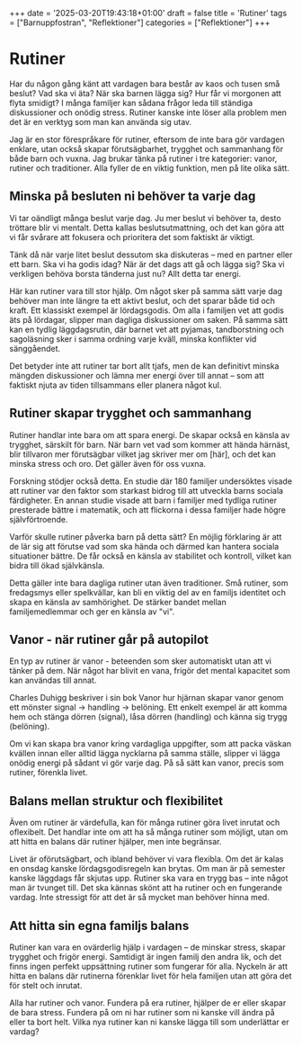 +++
date = '2025-03-20T19:43:18+01:00'
draft = false
title = 'Rutiner'
tags = ["Barnuppfostran", "Reflektioner"]
categories = ["Reflektioner"]
+++

# Rutiner
Har du någon gång känt att vardagen bara består av kaos och tusen små beslut? Vad ska vi äta? När ska barnen lägga sig? Hur får vi morgonen att flyta smidigt? I många familjer kan sådana frågor leda till ständiga diskussioner och onödig stress. Rutiner kanske inte löser alla problem men det är en verktyg som man kan använda sig utav.

Jag är en stor förespråkare för rutiner, eftersom de inte bara gör vardagen enklare, utan också skapar förutsägbarhet, trygghet och sammanhang för både barn och vuxna. Jag brukar tänka på rutiner i tre kategorier: vanor, rutiner och traditioner. Alla fyller de en viktig funktion, men på lite olika sätt.

## Minska på besluten ni behöver ta varje dag
Vi tar oändligt många beslut varje dag. Ju mer beslut vi behöver ta, desto tröttare blir vi mentalt. Detta kallas beslutsutmattning, och det kan göra att vi får svårare att fokusera och prioritera det som faktiskt är viktigt.

Tänk då när varje litet beslut dessutom ska diskuteras – med en partner eller ett barn. Ska vi ha godis idag? När är det dags att gå och lägga sig? Ska vi verkligen behöva borsta tänderna just nu? Allt detta tar energi.

Här kan rutiner vara till stor hjälp. Om något sker på samma sätt varje dag behöver man inte längre ta ett aktivt beslut, och det sparar både tid och kraft. Ett klassiskt exempel är lördagsgodis. Om alla i familjen vet att godis äts på lördagar, slipper man dagliga diskussioner om saken. På samma sätt kan en tydlig läggdagsrutin, där barnet vet att pyjamas, tandborstning och sagoläsning sker i samma ordning varje kväll, minska konflikter vid sänggåendet.

Det betyder inte att rutiner tar bort allt tjafs, men de kan definitivt minska mängden diskussioner och lämna mer energi över till annat – som att faktiskt njuta av tiden tillsammans eller planera något kul.

## Rutiner skapar trygghet och sammanhang
Rutiner handlar inte bara om att spara energi. De skapar också en känsla av trygghet, särskilt för barn. När barn vet vad som kommer att hända härnäst, blir tillvaron mer förutsägbar vilket jag skriver mer om [här]<!-- TODO -->, och det kan minska stress och oro. Det gäller även för oss vuxna.

Forskning stödjer också detta. En studie där 180 familjer undersöktes visade att rutiner var den faktor som starkast bidrog till att utveckla barns sociala färdigheter. En annan studie visade att barn i familjer med tydliga rutiner presterade bättre i matematik, och att flickorna i dessa familjer hade högre självförtroende.

Varför skulle rutiner påverka barn på detta sätt? En möjlig förklaring är att de lär sig att förutse vad som ska hända och därmed kan hantera sociala situationer bättre. De får också en känsla av stabilitet och kontroll, vilket kan bidra till ökad självkänsla.

Detta gäller inte bara dagliga rutiner utan även traditioner. Små rutiner, som fredagsmys eller spelkvällar, kan bli en viktig del av en familjs identitet och skapa en känsla av samhörighet. De stärker bandet mellan familjemedlemmar och ger en känsla av "vi".

## Vanor - när rutiner går på autopilot
En typ av rutiner är vanor - beteenden som sker automatiskt utan att vi tänker på dem. När något har blivit en vana, frigör det mental kapacitet som kan användas till annat.

Charles Duhigg beskriver i sin bok Vanor hur hjärnan skapar vanor genom ett mönster signal -> handling -> belöning. Ett enkelt exempel är att komma hem och stänga dörren (signal), låsa dörren (handling) och känna sig trygg (belöning).

Om vi kan skapa bra vanor kring vardagliga uppgifter, som att packa väskan kvällen innan eller alltid lägga nycklarna på samma ställe, slipper vi lägga onödig energi på sådant vi gör varje dag. På så sätt kan vanor, precis som rutiner, förenkla livet.

## Balans mellan struktur och flexibilitet
Även om rutiner är värdefulla, kan för många rutiner göra livet inrutat och oflexibelt. Det handlar inte om att ha så många rutiner som möjligt, utan om att hitta en balans där rutiner hjälper, men inte begränsar.

Livet är oförutsägbart, och ibland behöver vi vara flexibla. Om det är kalas en onsdag kanske lördagsgodisregeln kan brytas. Om man är på semester kanske läggdags får skjutas upp. Rutiner ska vara en trygg bas – inte något man är tvunget till. Det ska kännas skönt att ha rutiner och en fungerande vardag. Inte stressigt för att det är så mycket man behöver hinna med.
 
## Att hitta sin egna familjs balans
Rutiner kan vara en ovärderlig hjälp i vardagen – de minskar stress, skapar trygghet och frigör energi. Samtidigt är ingen familj den andra lik, och det finns ingen perfekt uppsättning rutiner som fungerar för alla. Nyckeln är att hitta en balans där rutinerna förenklar livet för hela familjen utan att göra det för stelt och inrutat.

Alla har rutiner och vanor. Fundera på era rutiner, hjälper de er eller skapar de bara stress. Fundera på om ni har rutiner som ni kanske vill ändra på eller ta bort helt. Vilka nya rutiner kan ni kanske lägga till som underlättar er vardag?

